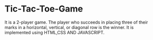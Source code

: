 # Tic-Tac-Toe-Game
It is a 2-player game. The player who succeeds in placing three of their marks in a horizontal, vertical, or diagonal row is the winner. It is implemented using HTML,CSS AND JAVASCRIPT.
